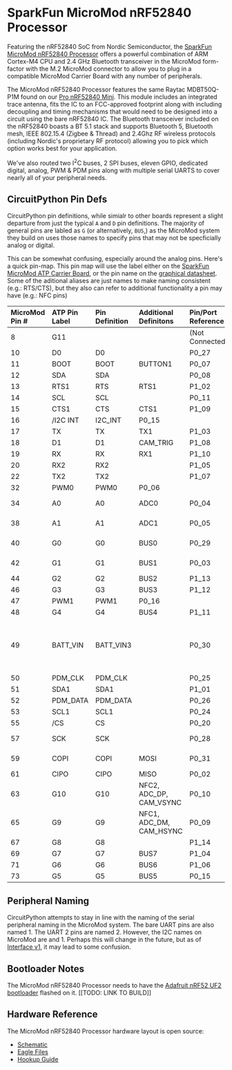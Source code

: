 # SparkFun MicroMod nRF52840 Processor

Featuring the nRF52840 SoC from Nordic Semiconductor, the [SparkFun MicroMod nRF52840 Processor](https://www.sparkfun.com/products/16984) offers a powerful combination of ARM Cortex-M4 CPU and 2.4 GHz Bluetooth transceiver in the MicroMod form-factor with the M.2 MicroMod connector to allow you to plug in a compatible MicroMod Carrier Board with any number of peripherals.

The MicroMod nRF52840 Processor features the same Raytac MDBT50Q-P1M found on our [Pro nRF52840 Mini](https://www.sparkfun.com/products/15025). This module includes an integrated trace antenna, fits the IC to an FCC-approved footprint along with including decoupling and timing mechanisms that would need to be designed into a circuit using the bare nRF52840 IC. The Bluetooth transceiver included on the nRF52840 boasts a BT 5.1 stack and supports Bluetooth 5, Bluetooth mesh, IEEE 802.15.4 (Zigbee & Thread) and 2.4Ghz RF wireless protocols (including Nordic's proprietary RF protocol) allowing you to pick which option works best for your application.

We've also routed two I<sup>2</sup>C buses, 2 SPI buses, eleven GPIO, dedicated digital, analog, PWM & PDM pins along with multiple serial UARTS to cover nearly all of your peripheral needs.

## CircuitPython Pin Defs

CircuitPython pin definitions, while simialr to other boards represent a slight departure from just the typical `A` and `D` pin definitions. The majority of general pins are labled as `G` (or alternatively, `BUS`,) as the MicroMod system they build on uses those names to specify pins that may not be specficially analog or digital.

This can be somewhat confusing, especially around the analog pins. Here's a quick pin-map. This pin map will use the label either on the [SparkFun MicroMod ATP Carrier Board](https://www.sparkfun.com/products/16885), or the pin name on the [graphical datasheet](https://cdn.sparkfun.com/assets/learn_tutorials/1/4/0/1/MicroMod_nRF52840_v1.0_Graphical_Datasheet.pdf). Some of the aditional aliases are just names to make naming consistent (e.g.: RTS/CTS), but they also can refer to additional functionality a pin may have (e.g.: NFC pins)

MicroMod Pin # | ATP Pin Label | Pin Definition | Additional Definitons | Pin/Port Reference | Notes
:--------------|:--------------|:--------------|:-----------------------|:-------------------|:------
8 | G11 | | | (Not Connected) |
10 | D0 | D0 | | P0_27 |
11 | BOOT | BOOT | BUTTON1 | P0_07 |
12 | SDA | SDA | | P0_08 |
13 | RTS1 | RTS | RTS1 | P1_02 |
14 | SCL | SCL | | P0_11 |
15 | CTS1 | CTS | CTS1 | P1_09 |
16 | /I2C INT | I2C_INT | P0_15 |
17 | TX | TX | TX1 | P1_03 |
18 | D1 | D1 | CAM_TRIG | P1_08 |
19 | RX | RX | RX1 | P1_10 |
20 | RX2 | RX2 | | P1_05 |
22 | TX2 | TX2 | | P1_07 |
32 | PWM0 | PWM0 | P0_06 |
34 | A0 | A0 | ADC0 | P0_04 | Attached to AIN2
38 | A1 | A1 | ADC1 | P0_05 | Attached to AIN3
40 | G0 | G0 | BUS0 | P0_29 | Attached to AIN5
42 | G1 | G1 | BUS1 | P0_03 | Attached to AIN1
44 | G2 | G2 | BUS2 | P1_13 |
46 | G3 | G3 | BUS3 | P1_12 |
47 | PWM1 | PWM1 | P0_16 |
48 | G4 | G4 | BUS4 | P1_11 |
49 | BATT_VIN | BATT_VIN3 | | P0_30 | Attached to AIN6, will be battery voltage / 3. |
50 | PDM_CLK | PDM_CLK | | P0_25 |
51 | SDA1 | SDA1 | | P1_01 |
52 | PDM_DATA | PDM_DATA | | P0_26 |
53 | SCL1 | SCL1 | | P0_24 |
55 | /CS | CS | | P0_20 |
57 | SCK | SCK | | P0_28 | Attached to AIN4
59 | COPI | COPI | MOSI | P0_31 | Attached to AIN7
61 | CIPO | CIPO | MISO | P0_02 |
63 | G10 | G10 | NFC2, ADC_DP, CAM_VSYNC | P0_10 | Attached to NFC2
65 | G9 | G9 | NFC1, ADC_DM, CAM_HSYNC | P0_09 | Attached to NFC1
67 | G8 | G8 | | P1_14 |
69 | G7 | G7 | BUS7 | P1_04 |
71 | G6 | G6 | BUS6 | P1_06 |
73 | G5 | G5 | BUS5 | P0_15 |

## Peripheral Naming

CircuitPython attempts to stay in line with the naming of the serial peripheral naming in the MicroMod system. The bare UART pins are also named <pin>1. The UART 2 pins are named <pin>2. However, the I2C names on MicroMod are <I2C pin> and <I2C pin>1. Perhaps this will change in the future, but as of [Interface v1](https://cdn.sparkfun.com/assets/learn_tutorials/1/2/0/6/SparkFun_MicroMod_Interface_v1.0_-_Pin_Descriptions.pdf), it may lead to some confusion.


## Bootloader Notes

The MicroMod nRF52840 Processor needs to have the [Adafruit nRF52 UF2 bootloader](https://github.com/adafruit/Adafruit_nRF52_Bootloader/pull/194) flashed on it. [[TODO: LINK TO BUILD]]

## Hardware Reference

The MicroMod nRF52840 Processor hardware layout is open source:

* [Schematic](https://cdn.sparkfun.com/assets/f/0/9/9/e/MicroMod_Processor_Board-nRF52840.pdf)
* [Eagle Files](https://cdn.sparkfun.com/assets/3/0/5/d/a/MicroMod_Processor_Board-nRF52840.zip)
* [Hookup Guide](https://learn.sparkfun.com/tutorials/micromod-nrf52840-processor-hookup-guide)
